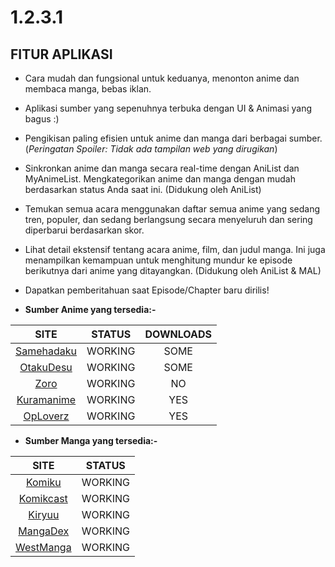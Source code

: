 # 1.2.3.1

## FITUR APLIKASI

- Cara mudah dan fungsional untuk keduanya, menonton anime dan membaca manga, bebas iklan.

- Aplikasi sumber yang sepenuhnya terbuka dengan UI & Animasi yang bagus :)

- Pengikisan paling efisien untuk anime dan manga dari berbagai sumber. (_Peringatan Spoiler: Tidak ada tampilan web yang dirugikan_)

- Sinkronkan anime dan manga secara real-time dengan AniList dan MyAnimeList. Mengkategorikan anime dan manga dengan mudah berdasarkan status Anda saat ini. (Didukung oleh AniList)

- Temukan semua acara menggunakan daftar semua anime yang sedang tren, populer, dan sedang berlangsung secara menyeluruh dan sering diperbarui berdasarkan skor.

- Lihat detail ekstensif tentang acara anime, film, dan judul manga. Ini juga menampilkan kemampuan untuk menghitung mundur ke episode berikutnya dari anime yang ditayangkan. (Didukung oleh AniList & MAL)

- Dapatkan pemberitahuan saat Episode/Chapter baru dirilis!


* **Sumber Anime yang tersedia:-**

|                            SITE                            |   STATUS    | DOWNLOADS |
|:----------------------------------------------------------:|:-----------:|:---------:|
|            [Samehadaku](https://samehadaku.cam)            |   WORKING   |   SOME    |
|             [OtakuDesu](https://otakudesu.lol)             |   WORKING   |   SOME    |
|                  [Zoro](https://zoro.to)                   |   WORKING   |    NO     |
|            [Kuramanime](https://kuramanime.net)            |   WORKING   |    YES    |
|              [OpLoverz](https://oploverz.top)              |   WORKING   |    YES    |


* **Sumber Manga yang tersedia:-**

|                    SITE                    |   STATUS    |
|:------------------------------------------:|:-----------:|
|        [Komiku](https://komiku.id)         |   WORKING   |
|    [Komikcast](https://komikcast.site)     |   WORKING   |
|        [Kiryuu](https://kiryuu.co)         |   WORKING   |
|      [MangaDex](https://mangadex.org)      |   WORKING   |
|    [WestManga](https://westmanga.info)     |   WORKING   |
